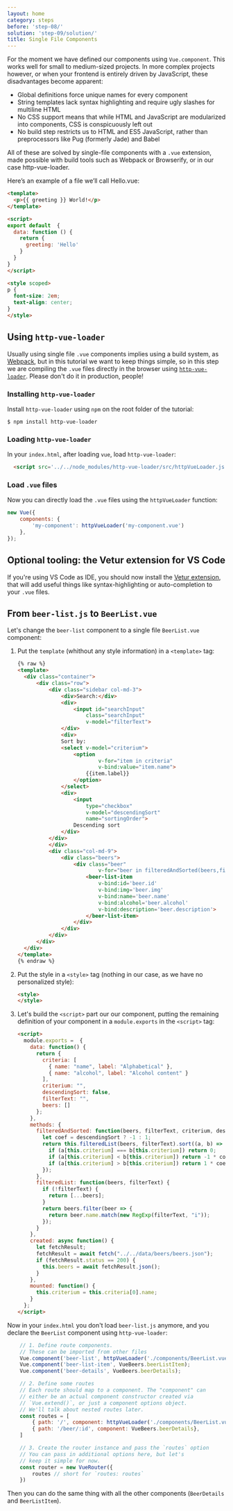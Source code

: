 ```yaml
---
layout: home
category: steps
before: 'step-08/'
solution: 'step-09/solution/'
title: Single File Components
---
```


For the moment we have defined our components using `Vue.component`. This works well for small to medium-sized projects. In more complex projects however, or when your frontend is entirely driven by JavaScript, these disadvantages become apparent:

- Global definitions force unique names for every component
- String templates lack syntax highlighting and require ugly slashes for multiline HTML
- No CSS support means that while HTML and JavaScript are modularized into components, CSS is conspicuously left out
- No build step restricts us to HTML and ES5 JavaScript, rather than preprocessors like Pug (formerly Jade) and Babel

All of these are solved by single-file components with a `.vue` extension, made possible with build tools such as Webpack or Browserify, or in our case http-vue-loader.

Here’s an example of a file we’ll call Hello.vue:

```html
<template>
  <p>{{ greeting }} World!</p>
</template>

<script>
export default  {
  data: function () {
    return {
      greeting: 'Hello'
    }
  }
}
</script>

<style scoped>
p {
  font-size: 2em;
  text-align: center;
}
</style>
```

## Using `http-vue-loader`

Usually using single file `.vue` components implies using a build system, as [Webpack](https://webpack.js.org/),
but in this tutorial we want to keep things simple, so in this step we are compiling the `.vue` files directly in the browser using [`http-vue-loader`](https://github.com/FranckFreiburger/http-vue-loader). Please don't do it in production, people!

### Installing `http-vue-loader`

Install `http-vue-loader` using `npm` on the root folder of the tutorial:

```none
$ npm install http-vue-loader
```

### Loading `http-vue-loader`

In your `index.html`, after loading `vue`, load `http-vue-loader`:

```html
  <script src='../../node_modules/http-vue-loader/src/httpVueLoader.js'></script>
```

### Load `.vue` files

Now you can directly load the `.vue` files using the `httpVueLoader` function:

```js
new Vue({
    components: {
        'my-component': httpVueLoader('my-component.vue')
    },
});
```

## Optional tooling: the Vetur extension for VS Code

If you're using VS Code as IDE, you should now install the [Vetur extension](https://marketplace.visualstudio.com/items?itemName=octref.vetur), that will add useful things like syntax-highlighting or auto-completion to your `.vue` files.

## From `beer-list.js` to `BeerList.vue`

Let's change the `beer-list` component to a single file `BeerList.vue` component:

1. Put the `template` (whithout any style information) in a `<template>` tag:

    ```html
    {% raw %}
    <template>
      <div class="container">
          <div class="row">
              <div class="sidebar col-md-3">
                  <div>Search:</div> 
                  <div>
                      <input id="searchInput" 
                          class="searchInput" 
                          v-model="filterText">
                  </div>
                  <div>  
                  Sort by: 
                  <select v-model="criterium">
                      <option 
                              v-for="item in criteria"  
                              v-bind:value="item.name">
                          {{item.label}}
                      </option>
                  </select>
                  <div>
                      <input 
                          type="checkbox" 
                          v-model="descendingSort" 
                          name="sortingOrder"> 
                      Descending sort
                  </div>
              </div>
              </div>
              <div class="col-md-9">
                  <div class="beers">
                      <div class="beer" 
                              v-for="beer in filteredAndSorted(beers,filterText,criterium,descendingSort)">
                          <beer-list-item 
                              v-bind:id='beer.id'
                              v-bind:img='beer.img'
                              v-bind:name='beer.name'
                              v-bind:alcohol='beer.alcohol'
                              v-bind:description='beer.description'>
                          </beer-list-item>
                      </div>
                  </div>
              </div>
          </div>
      </div> 
    </template>
    {% endraw %}
    ```

1. Put the style in a `<style>` tag (nothing in our case, as we have no personalized style):

    ```html
    <style>
    </style>
    ```

1. Let's build the `<script>` part our our component, putting the remaining definition of your component in a `module.exports` in the `<script>` tag:

    ```html
    <script>
      module.exports =  {
        data: function() {
          return {
            criteria: [
              { name: "name", label: "Alphabetical" },
              { name: "alcohol", label: "Alcohol content" }
            ],
            criterium: "",
            descendingSort: false,
            filterText: "",
            beers: []
          };
        },
        methods: {
          filteredAndSorted: function(beers, filterText, criterium, descendingSort) {
            let coef = descendingSort ? -1 : 1;
            return this.filteredList(beers, filterText).sort((a, b) => {
              if (a[this.criterium] === b[this.criterium]) return 0;
              if (a[this.criterium] < b[this.criterium]) return -1 * coef;
              if (a[this.criterium] > b[this.criterium]) return 1 * coef;
            });
          },
          filteredList: function(beers, filterText) {
            if (!filterText) {
              return [...beers];
            }
            return beers.filter(beer => {
              return beer.name.match(new RegExp(filterText, "i"));
            });
          }
        },
        created: async function() {
          let fetchResult;
          fetchResult = await fetch("../../data/beers/beers.json");
          if (fetchResult.status == 200) {
            this.beers = await fetchResult.json();
          }
        },
        mounted: function() {
          this.criterium = this.criteria[0].name;
        }
      };
    </script>
    ```

Now in your `index.html` you don't load `beer-list.js` anymore, and you declare the `BeerList` component using `http-vue-loader`:

```js
    // 1. Define route components.
    // These can be imported from other files
    Vue.component('beer-list', httpVueLoader('./components/BeerList.vue'));
    Vue.component('beer-list-item', VueBeers.beerListItem);
    Vue.component('beer-details', VueBeers.beerDetails);

    // 2. Define some routes
    // Each route should map to a component. The "component" can
    // either be an actual component constructor created via
    // `Vue.extend()`, or just a component options object.
    // We'll talk about nested routes later.
    const routes = [
        { path: '/', component: httpVueLoader('./components/BeerList.vue')},
        { path: '/beer/:id', component: VueBeers.beerDetails},
    ]

    // 3. Create the router instance and pass the `routes` option
    // You can pass in additional options here, but let's
    // keep it simple for now.
    const router = new VueRouter({
        routes // short for `routes: routes`
    })
```

Then you can do the same thing with all the other components (`BeerDetails` and `BeerListItem`).
